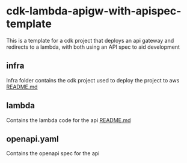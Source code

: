 # cdk-lambda-apigw-with-apispec-template

This is a template for a cdk project that deploys an api gateway and redirects to a lambda, with both using an API spec to aid development

## infra
Infra folder contains the cdk project used to deploy the project to aws
[README.md](infra%2FREADME.md)

## lambda
Contains the lambda code for the api
[README.md](lambda%2FREADME.md)

## openapi.yaml
Contains the openapi spec for the api
